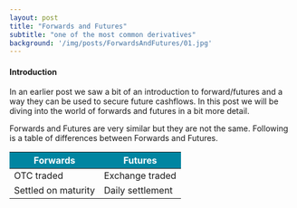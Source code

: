 ```yaml
---
layout: post
title: "Forwards and Futures"
subtitle: "one of the most common derivatives"
background: '/img/posts/ForwardsAndFutures/01.jpg'
---
```

<h4> Introduction </h4>
In an earlier post we saw a bit of an introduction to forward/futures and a way they can be used to secure future cashflows. In this post we will be diving into the world of forwards and futures in a bit more detail.

Forwards and Futures are very similar but they are not the same. Following is a table of differences between Forwards and Futures.

<table class="content-table">

  <thead>
    <tr style="background-color: #0085A1 ; color: #ffffff;text-align: center;font-weight: bold;">
      <th>Forwards</th>
      <th>Futures</th>
    </tr>
  </thead>

  <tbody>
    <tr>
      <td>OTC traded</td>
      <td>Exchange traded</td>
    </tr>
     <tr>
      <td>Settled on maturity</td>
      <td>Daily settlement</td>
    </tr>
  </tbody>

</table>